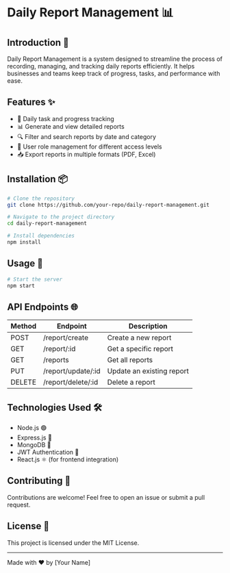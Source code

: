 # Daily Report Management 📊

## Introduction 📝
Daily Report Management is a system designed to streamline the process of recording, managing, and tracking daily reports efficiently. It helps businesses and teams keep track of progress, tasks, and performance with ease.

## Features ✨
- 📅 Daily task and progress tracking
- 📊 Generate and view detailed reports
- 🔍 Filter and search reports by date and category
- 👥 User role management for different access levels
- 📥 Export reports in multiple formats (PDF, Excel)

## Installation 📦

```bash
# Clone the repository
git clone https://github.com/your-repo/daily-report-management.git

# Navigate to the project directory
cd daily-report-management

# Install dependencies
npm install
```

## Usage 🚀

```bash
# Start the server
npm start
```

## API Endpoints 🌐
| Method | Endpoint            | Description                    |
|--------|--------------------|--------------------------------|
| POST   | /report/create     | Create a new report           |
| GET    | /report/:id        | Get a specific report         |
| GET    | /reports           | Get all reports               |
| PUT    | /report/update/:id | Update an existing report     |
| DELETE | /report/delete/:id | Delete a report               |

## Technologies Used 🛠️
- Node.js 🟢
- Express.js 🚀
- MongoDB 🍃
- JWT Authentication 🔑
- React.js ⚛️ (for frontend integration)

## Contributing 🤝
Contributions are welcome! Feel free to open an issue or submit a pull request.

## License 📜
This project is licensed under the MIT License.

---
Made with ❤️ by [Your Name]

